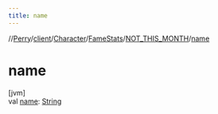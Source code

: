 ```yaml
---
title: name
---
```

//[Perry](../../../../../index.html)/[client](../../../index.html)/[Character](../../index.html)/[FameStats](../index.html)/[NOT_THIS_MONTH](index.html)/[name](name.html)



# name



[jvm]\
val [name](name.html): [String](https://kotlinlang.org/api/latest/jvm/stdlib/kotlin/-string/index.html)




